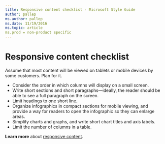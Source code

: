 ```yaml
---
title: Responsive content checklist - Microsoft Style Guide
author: pallep
ms.author: pallep
ms.date: 11/19/2016
ms.topic: article
ms.prod = non-product specific
---
```


# Responsive content checklist

Assume that most content will be viewed on tablets or mobile devices by some customers. Plan for it.

  - Consider the order in which columns will display on a small screen.
  - Write short sections and short paragraphs—ideally, the reader should be able to see a full paragraph on the screen.
  - Limit headings to one short line.
  - Organize
    infographics in compact sections for mobile viewing, and provide a way
    for readers to open the infographic so they can enlarge areas.
  - Simplify charts and graphs, and write short chart titles and axis labels.
  - Limit the number of columns in a table.

[](https://worldready.cloudapp.net/Styleguide/Read?id=2700&topicid=28694)**Learn more**  about [responsive content](/style-guide/responsive-content).
